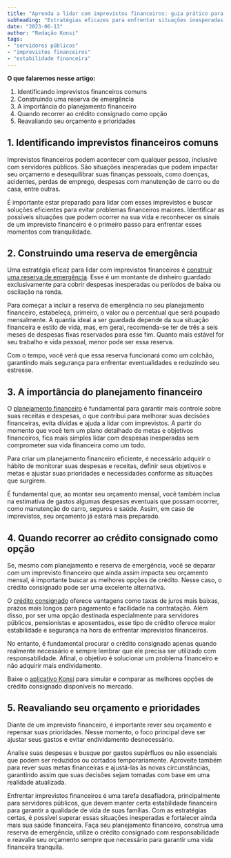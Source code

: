 ```yaml
---
title: "Aprenda a lidar com imprevistos financeiros: guia prático para servidores públicos"
subheading: "Estratégias eficazes para enfrentar situações inesperadas e manter a estabilidade financeira"
date: "2023-06-13"
author: "Redação Konsi"
tags:
- "servidores públicos"
- "imprevistos financeiros"
- "estabilidade financeira"
---
```


**O que falaremos nesse artigo:**

1. Identificando imprevistos financeiros comuns
2. Construindo uma reserva de emergência
3. A importância do planejamento financeiro
4. Quando recorrer ao crédito consignado como opção
5. Reavaliando seu orçamento e prioridades

## 1. Identificando imprevistos financeiros comuns

Imprevistos financeiros podem acontecer com qualquer pessoa, inclusive com servidores públicos. São situações inesperadas que podem impactar seu orçamento e desequilibrar suas finanças pessoais, como doenças, acidentes, perdas de emprego, despesas com manutenção de carro ou de casa, entre outras. 

É importante estar preparado para lidar com esses imprevistos e buscar soluções eficientes para evitar problemas financeiros maiores. Identificar as possíveis situações que podem ocorrer na sua vida e reconhecer os sinais de um imprevisto financeiro é o primeiro passo para enfrentar esses momentos com tranquilidade.

## 2. Construindo uma reserva de emergência

Uma estratégia eficaz para lidar com imprevistos financeiros é [construir uma reserva de emergência](a-importncia-da-reserva-de-emergncia-e-como-constru-la-com-inteligncia-financeira.md). Esse é um montante de dinheiro guardado exclusivamente para cobrir despesas inesperadas ou períodos de baixa ou oscilação na renda. 

Para começar a incluir a reserva de emergência no seu planejamento financeiro, estabeleça, primeiro, o valor ou o percentual que será poupado mensalmente. A quantia ideal a ser guardada depende da sua situação financeira e estilo de vida, mas, em geral, recomenda-se ter de três a seis meses de despesas fixas reservados para esse fim. Quanto mais estável for seu trabalho e vida pessoal, menor pode ser essa reserva.

Com o tempo, você verá que essa reserva funcionará como um colchão, garantindo mais segurança para enfrentar eventualidades e reduzindo seu estresse.

## 3. A importância do planejamento financeiro

O [planejamento financeiro](a-importncia-do-planejamento-financeiro-durante-e-aps-a-pandemia-guia-para-servidores-pblicos.md) é fundamental para garantir mais controle sobre suas receitas e despesas, o que contribui para melhorar suas decisões financeiras, evita dívidas e ajuda a lidar com imprevistos. A partir do momento que você tem um plano detalhado de metas e objetivos financeiros, fica mais simples lidar com despesas inesperadas sem comprometer sua vida financeira como um todo.

Para criar um planejamento financeiro eficiente, é necessário adquirir o hábito de monitorar suas despesas e receitas, definir seus objetivos e metas e ajustar suas prioridades e necessidades conforme as situações que surgirem. 

É fundamental que, ao montar seu orçamento mensal, você também inclua na estimativa de gastos algumas despesas eventuais que possam ocorrer, como manutenção do carro, seguros e saúde. Assim, em caso de imprevistos, seu orçamento já estará mais preparado.

## 4. Quando recorrer ao crédito consignado como opção

Se, mesmo com planejamento e reserva de emergência, você se deparar com um imprevisto financeiro que ainda assim impacta seu orçamento mensal, é importante buscar as melhores opções de crédito. Nesse caso, o crédito consignado pode ser uma excelente alternativa.

O [crédito consignado](5-motivos-para-escolher-o-credito-consignado-publico.md) oferece vantagens como taxas de juros mais baixas, prazos mais longos para pagamento e facilidade na contratação. Além disso, por ser uma opção destinada especialmente para servidores públicos, pensionistas e aposentados, esse tipo de crédito oferece maior estabilidade e segurança na hora de enfrentar imprevistos financeiros.

No entanto, é fundamental procurar o crédito consignado apenas quando realmente necessário e sempre lembrar que ele precisa ser utilizado com responsabilidade. Afinal, o objetivo é solucionar um problema financeiro e não adquirir mais endividamento.

Baixe o [aplicativo Konsi](https://konsi.com.br/) para simular e comparar as melhores opções de crédito consignado disponíveis no mercado.

## 5. Reavaliando seu orçamento e prioridades

Diante de um imprevisto financeiro, é importante rever seu orçamento e repensar suas prioridades. Nesse momento, o foco principal deve ser ajustar seus gastos e evitar endividamento desnecessário. 

Analise suas despesas e busque por gastos supérfluos ou não essenciais que podem ser reduzidos ou cortados temporariamente. Aproveite também para rever suas metas financeiras e ajustá-las às novas circunstâncias, garantindo assim que suas decisões sejam tomadas com base em uma realidade atualizada.

Enfrentar imprevistos financeiros é uma tarefa desafiadora, principalmente para servidores públicos, que devem manter certa estabilidade financeira para garantir a qualidade de vida de suas famílias. Com as estratégias certas, é possível superar essas situações inesperadas e fortalecer ainda mais sua saúde financeira. Faça seu planejamento financeiro, construa uma reserva de emergência, utilize o crédito consignado com responsabilidade e reavalie seu orçamento sempre que necessário para garantir uma vida financeira tranquila.